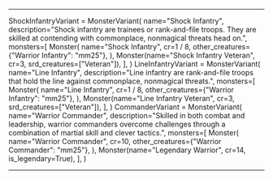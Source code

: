 


---


ShockInfantryVariant = MonsterVariant(
    name="Shock Infantry",
    description="Shock infantry are trainees or rank-and-file troops. They are skilled at contending with commonplace, nonmagical threats head on.",
    monsters=[
        Monster(
            name="Shock Infantry",
            cr=1 / 8,
            other_creatures={"Warrior Infantry": "mm25"},
        ),
        Monster(name="Shock Infantry Veteran", cr=3, srd_creatures=["Veteran"]),
    ],
)
LineInfantryVariant = MonsterVariant(
    name="Line Infantry",
    description="Line infantry are rank-and-file troops that hold the line against commonplace, nonmagical threats.",
    monsters=[
        Monster(
            name="Line Infantry",
            cr=1 / 8,
            other_creatures={"Warrior Infantry": "mm25"},
        ),
        Monster(name="Line Infantry Veteran", cr=3, srd_creatures=["Veteran"]),
    ],
)
CommanderVariant = MonsterVariant(
    name="Warrior Commander",
    description="Skilled in both combat and leadership, warrior commanders overcome challenges through a combination of martial skill and clever tactics.",
    monsters=[
        Monster(
            name="Warrior Commander",
            cr=10,
            other_creatures={"Warrior Commander": "mm25"},
        ),
        Monster(name="Legendary Warrior", cr=14, is_legendary=True),
    ],
)

---